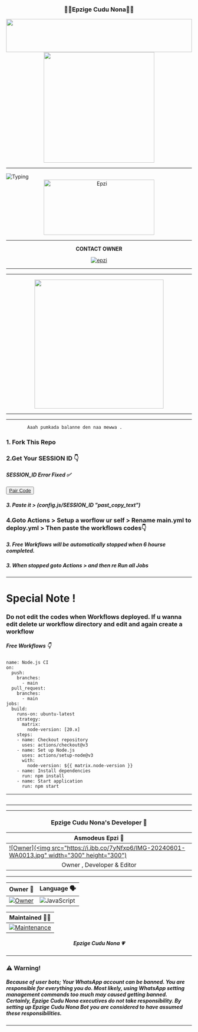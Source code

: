 <div align="center">
	<h3>👸🏻Epzige Cudu Nona👸🏻</h3>
<img src="https://i.imgur.com/dBaSKWF.gif" height="90" width="100%">
	
<img src="https://i.ibb.co/tZzBS47/image.jpg" width="300" height="300">
</div>
<hr>
<img src="https://readme-typing-svg.herokuapp.com?size=33&width=1000&lines=Welcome+To+Epzige+Cudu+Nona's+Profile...;Created+by+Asmodeus+Epzi...;Epzi+Mage+Mn+Epzige+<3...;Simple+Java+Script+Bot...;Private+bot...;Thnks+For+Using+my+bot..."
            alt="Typing">

<div align="center">
	<img src="https://moe-counter.glitch.me/get/@Anya_v2-Md?theme=gelbooru" width="300" height="150" alt="Epzi">
</div>

<hr>
<div align="center">
<b>CONTACT OWNER</b>

[![epzi](https://telegra.ph/file/99460844d012cad1b7ee4.jpg)](https://wa.me/94759554531)
<hr>
<hr>

<a href="https://chat.whatsapp.com/C4uV5P7ZvrS85lUzCoZzx7"><img src="https://img.shields.io/badge/Join%20Our%20WhatsApp%20Group-green"  width="350"></a>

<hr>
</div>
<hr>

			Aaah pumkada balanne den naa mewwa .

<h3>1. Fork This Repo</h3> 
<h3>2.Get Your SESSION ID 👇</h3> 
<h5>SESSION_ID Error Fixed ✅</h5>
	
<button><tr><a href="https://pair-web-public.koyeb.app/">Pair Code</a></tr></button>

<h5>3. Paste it > (config.js/SESSION_ID "past_copy_text")</h5>

<h3>4.Goto Actions > Setup a worflow ur self > Rename main.yml to deploy.yml > Then paste the workflows codes👇</h3> 
<h5>3. Free Workflows will be automatically stopped when 6 hourse completed.</h5>
<h5>3. When stopped goto Actions > and then re Run all Jobs </h5>

<hr>
<h1>Special Note ! </h1>
<h3>Do not edit the codes when Workflows deployed. If u wanna edit delete ur workflow directory and edit and again create a workflow </h3>
</hr>

<h5>Free Workflows 👇</h5>

```
name: Node.js CI
on:
  push:
    branches:
      - main
  pull_request:
    branches:
      - main
jobs:
  build:
    runs-on: ubuntu-latest
    strategy:
      matrix:
        node-version: [20.x]
    steps:
    - name: Checkout repository
      uses: actions/checkout@v3
    - name: Set up Node.js
      uses: actions/setup-node@v3
      with:
        node-version: ${{ matrix.node-version }}
    - name: Install dependencies
      run: npm install
    - name: Start application
      run: npm start
```
<hr>
<img src="http://readme-typing-svg.herokuapp.com?color=d1fa02&center=true&vCenter=true&multiline=false&lines=Created+By+Epzi" alt="">
<hr>




<hr>

<div align="center">
<h3>Epzige Cudu Nona's Developer 👤</h3>

| Asmodeus Epzi 👤         |                  
|--------------------------|
| [![Owner](<img src="https://i.ibb.co/7yNfxp6/IMG-20240601-WA0013.jpg" width="300" height="300")](https://github.com/HaCkr-EPZI-public/) |
| <div align="center"> Owner , Developer & Editor </div> |

</div>



<hr>



<div align="center">
    
| Owner 👤             | Language 🗣️	      |
|----------------------|----------------------|
| [![Owner](https://img.shields.io/badge/Author-Epzi-red.svg)](https://github.com/HaCkr-EPZI-public) |![JavaScript](https://img.shields.io/badge/javascript-%23323330.svg?style=for-the-badge&logo=javascript&logoColor=%23F7DF1E) |

| Maintained 🤌🏻	      |
|---------------------|
| [![Maintenance](https://img.shields.io/badge/maintained%3F-no-red.svg)](https://github.com/HaCkr-EPZI-public/Epzige_cudu_nona/graphs/commit-activity) |


</div>

<div align="center"><h5>Epzige Cudu Nona 💗</h5></div>

<hr>

<h3>⚠️ Warning!</h3>

<h5>Because of user bots; Your WhatsApp account can be banned. You are responsible for everything you do. Most likely, using WhatsApp setting management commands too much may caused getting banned. Certainly, Epzige Cudu Nona executives do not take responsibility. By setting up Epzige Cudu Nona Bot you are considered to have assumed these responsibilities.</h5>
<hr>
